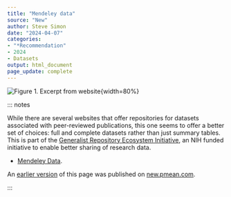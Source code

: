 ```yaml
---
title: "Mendeley data"
source: "New"
author: Steve Simon
date: "2024-04-07"
categories:
- "*Recommendation"
- 2024
- Datasets
output: html_document
page_update: complete
---
```


![Figure 1. Excerpt from website](http://www.pmean.com/new-images/24/mendeley-data-01.png){width=80%}

::: notes

While there are several websites that offer repositories for datasets associated with peer-reviewed publications, this one seems to offer a better set of choices: full and complete datasets rather than just summary tables. This is part of the [Generalist Repository Ecosystem Initiative][ref-nih-nodate], an NIH funded initiative to enable better sharing of research data.

-   [Mendeley Data][ref-mendeley-nodate]. 

[ref-mendeley-nodate]: https://data.mendeley.com/ 
[ref-nih-nodate]: https://datascience.nih.gov/data-ecosystem/generalist-repository-ecosystem-initiative

An [earlier version][sim2] of this page was published on [new.pmean.com][sim1].

[sim1]: http://new.pmean.com
[sim2]: http://new.pmean.com/mendeley-data/

:::
